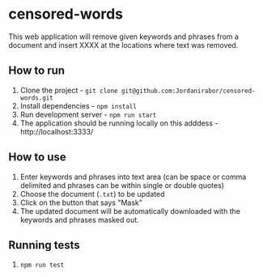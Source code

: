 # censored-words
This web application will remove given keywords and phrases from a document and insert XXXX at the locations where text was removed.


## How to run

1. Clone the project - `git clone git@github.com:Jordanirabor/censored-words.git`
2. Install dependencies - `npm install`
3. Run development server - `npm run start`
4. The application should be running locally on this adddess - http://localhost:3333/

## How to use

1. Enter keywords and phrases into text area (can be space or comma delimited and phrases can be within single or double quotes)
2. Choose the document (`.txt`) to be updated
3. Click on the button that says "Mask"
4. The updated document will be automatically downloaded with the keywords and phrases masked out.

## Running tests

1. `npm run test`
